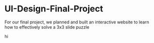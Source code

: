 # UI-Design-Final-Project
For our final project, we planned and built an interactive website to learn how to effectively solve a 3x3 slide puzzle



hi